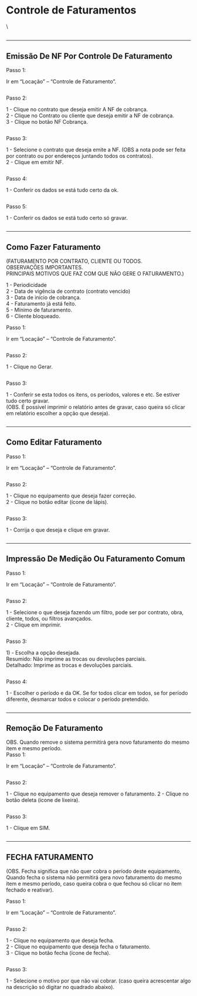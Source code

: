 # Controle de Faturamentos

\


##

***

## Emissão De NF Por Controle De Faturamento

Passo 1:

Ir em “Locação” – “Controle de Faturamento”.

<figure><img src="../../.gitbook/assets/image (395).png" alt=""><figcaption></figcaption></figure>

Passo 2:

1 - Clique no contrato que deseja emitir A NF de cobrança.\
2 - Clique no Contrato ou cliente que deseja emitir a NF de cobrança.\
3 - Clique no botão NF Cobrança.

<figure><img src="../../.gitbook/assets/image (396).png" alt=""><figcaption></figcaption></figure>

Passo 3:

1 - Selecione o contrato que deseja emite a NF. (OBS a nota pode ser feita por contrato ou por endereços juntando todos os contratos).\
2 - Clique em emitir NF.

<figure><img src="../../.gitbook/assets/image (397).png" alt=""><figcaption></figcaption></figure>

Passo 4:

1 - Conferir os dados se está tudo certo da ok.

<figure><img src="../../.gitbook/assets/image (398).png" alt=""><figcaption></figcaption></figure>

Passo 5:

1 - Conferir os dados se está tudo certo só gravar.

<figure><img src="../../.gitbook/assets/image (399).png" alt=""><figcaption></figcaption></figure>

***

## Como Fazer Faturamento

(FATURAMENTO POR CONTRATO, CLIENTE OU TODOS.\
OBSERVAÇÕES IMPORTANTES.\
PRINCIPAIS MOTIVOS QUE FAZ COM QUE NÃO GERE O FATURAMENTO.)

1 - Periodicidade\
2 - Data de vigência de contrato (contrato vencido)\
3 - Data de início de cobrança.\
4 - Faturamento já está feito.\
5 - Mínimo de faturamento.\
6 - Cliente bloqueado.

Passo 1:

Ir em “Locação” – “Controle de Faturamento”.

<figure><img src="../../.gitbook/assets/image (400).png" alt=""><figcaption></figcaption></figure>

Passo 2:

1 - Clique no Gerar.

<figure><img src="../../.gitbook/assets/image (401).png" alt=""><figcaption></figcaption></figure>

Passo 3:

1 - Conferir se esta todos os itens, os períodos, valores e etc. Se estiver tudo certo gravar.\
(OBS. É possível imprimir o relatório antes de gravar, caso queira só clicar em relatório escolher a opção que deseja).

<figure><img src="../../.gitbook/assets/image (402).png" alt=""><figcaption></figcaption></figure>

***

## Como Editar Faturamento

Passo 1:

Ir em “Locação” – “Controle de Faturamento”.

<figure><img src="../../.gitbook/assets/image (403).png" alt=""><figcaption></figcaption></figure>

Passo 2:

1 - Clique no equipamento que deseja fazer correção.\
2 - Clique no botão editar (ícone de lápis).

<figure><img src="../../.gitbook/assets/image (404).png" alt=""><figcaption></figcaption></figure>

Passo 3:

1 - Corrija o que deseja e clique em gravar.

<figure><img src="../../.gitbook/assets/image (405).png" alt=""><figcaption></figcaption></figure>

***

## Impressão De Medição Ou Faturamento Comum

Passo 1:

Ir em “Locação” – “Controle de Faturamento”.

<figure><img src="../../.gitbook/assets/image (406).png" alt=""><figcaption></figcaption></figure>

Passo 2:

1 - Selecione o que deseja fazendo um filtro, pode ser por contrato, obra, cliente, todos, ou filtros avançados.\
2 - Clique em imprimir.

<figure><img src="../../.gitbook/assets/image (407).png" alt=""><figcaption></figcaption></figure>

Passo 3:

1\) - Escolha a opção desejada.\
Resumido: Não imprime as trocas ou devoluções parciais.\
Detalhado: Imprime as trocas e devoluções parciais.

<figure><img src="../../.gitbook/assets/image (408).png" alt=""><figcaption></figcaption></figure>

Passo 4:

1 - Escolher o período e da OK. Se for todos clicar em todos, se for período diferente, desmarcar todos e colocar o período pretendido.

<figure><img src="../../.gitbook/assets/image (409).png" alt=""><figcaption></figcaption></figure>

***

## Remoção De Faturamento

OBS. Quando remove o sistema permitirá gera novo faturamento do mesmo item e mesmo período.\
Passo 1:

Ir em “Locação” – “Controle de Faturamento”.

<figure><img src="../../.gitbook/assets/image (410).png" alt=""><figcaption></figcaption></figure>

Passo 2:

1 - Clique no equipamento que deseja remover o faturamento. 2 - Clique no botão deleta (ícone de lixeira).

<figure><img src="../../.gitbook/assets/image (411).png" alt=""><figcaption></figcaption></figure>

Passo 3:

1 - Clique em SIM.

<figure><img src="../../.gitbook/assets/image (412).png" alt=""><figcaption></figcaption></figure>

***

## FECHA FATURAMENTO

(OBS. Fecha significa que não quer cobra o período deste equipamento, Quando fecha o sistema não permitirá gera novo faturamento do mesmo item e mesmo período, caso queira cobra o que fechou só clicar no item fechado e reativar).

Passo 1:

Ir em “Locação” – “Controle de Faturamento”.

<figure><img src="../../.gitbook/assets/image (413).png" alt=""><figcaption></figcaption></figure>

Passo 2:

1 - Clique no equipamento que deseja fecha.\
2 - Clique no equipamento que deseja fecha o faturamento.\
3 - Clique no botão fecha (ícone de fecha).

<figure><img src="../../.gitbook/assets/image (414).png" alt=""><figcaption></figcaption></figure>

Passo 3:

1 - Selecione o motivo por que não vai cobrar. (caso queira acrescentar algo na descrição só digitar no quadrado abaixo).

<figure><img src="../../.gitbook/assets/image (415).png" alt=""><figcaption></figcaption></figure>
